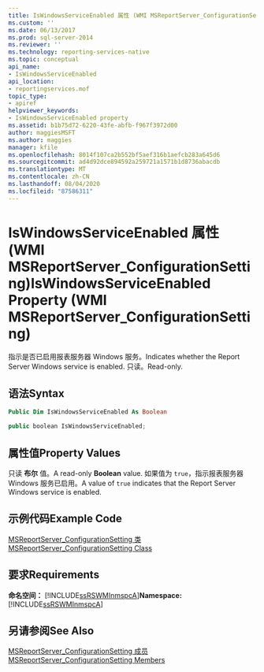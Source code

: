 ```yaml
---
title: IsWindowsServiceEnabled 属性 (WMI MSReportServer_ConfigurationSetting) | Microsoft Docs
ms.custom: ''
ms.date: 06/13/2017
ms.prod: sql-server-2014
ms.reviewer: ''
ms.technology: reporting-services-native
ms.topic: conceptual
api_name:
- IsWindowsServiceEnabled
api_location:
- reportingservices.mof
topic_type:
- apiref
helpviewer_keywords:
- IsWindowsServiceEnabled property
ms.assetid: b1b75d72-6220-43fe-abfb-f967f3972d00
author: maggiesMSFT
ms.author: maggies
manager: kfile
ms.openlocfilehash: 8014f107ca2b552bf5aef316b1aefcb283a645d6
ms.sourcegitcommit: ad4d92dce894592a259721a1571b1d8736abacdb
ms.translationtype: MT
ms.contentlocale: zh-CN
ms.lasthandoff: 08/04/2020
ms.locfileid: "87586311"
---
```

# <a name="iswindowsserviceenabled-property-wmi-msreportserver_configurationsetting"></a><span data-ttu-id="d158a-102">IsWindowsServiceEnabled 属性 (WMI MSReportServer_ConfigurationSetting)</span><span class="sxs-lookup"><span data-stu-id="d158a-102">IsWindowsServiceEnabled Property (WMI MSReportServer_ConfigurationSetting)</span></span>
  <span data-ttu-id="d158a-103">指示是否已启用报表服务器 Windows 服务。</span><span class="sxs-lookup"><span data-stu-id="d158a-103">Indicates whether the Report Server Windows service is enabled.</span></span> <span data-ttu-id="d158a-104">只读。</span><span class="sxs-lookup"><span data-stu-id="d158a-104">Read-only.</span></span>  
  
## <a name="syntax"></a><span data-ttu-id="d158a-105">语法</span><span class="sxs-lookup"><span data-stu-id="d158a-105">Syntax</span></span>  
  
```vb  
Public Dim IsWindowsServiceEnabled As Boolean  
```  
  
```csharp  
public boolean IsWindowsServiceEnabled;  
```  
  
## <a name="property-values"></a><span data-ttu-id="d158a-106">属性值</span><span class="sxs-lookup"><span data-stu-id="d158a-106">Property Values</span></span>  
 <span data-ttu-id="d158a-107">只读 **布尔** 值。</span><span class="sxs-lookup"><span data-stu-id="d158a-107">A read-only **Boolean** value.</span></span> <span data-ttu-id="d158a-108">如果值为 `true`，指示报表服务器 Windows 服务已启用。</span><span class="sxs-lookup"><span data-stu-id="d158a-108">A value of `true` indicates that the Report Server Windows service is enabled.</span></span>  
  
## <a name="example-code"></a><span data-ttu-id="d158a-109">示例代码</span><span class="sxs-lookup"><span data-stu-id="d158a-109">Example Code</span></span>  
 [<span data-ttu-id="d158a-110">MSReportServer_ConfigurationSetting 类</span><span class="sxs-lookup"><span data-stu-id="d158a-110">MSReportServer_ConfigurationSetting Class</span></span>](msreportserver-configurationsetting-class.md)  
  
## <a name="requirements"></a><span data-ttu-id="d158a-111">要求</span><span class="sxs-lookup"><span data-stu-id="d158a-111">Requirements</span></span>  
 <span data-ttu-id="d158a-112">**命名空间：** [!INCLUDE[ssRSWMInmspcA](../../includes/ssrswminmspca-md.md)]</span><span class="sxs-lookup"><span data-stu-id="d158a-112">**Namespace:** [!INCLUDE[ssRSWMInmspcA](../../includes/ssrswminmspca-md.md)]</span></span>  
  
## <a name="see-also"></a><span data-ttu-id="d158a-113">另请参阅</span><span class="sxs-lookup"><span data-stu-id="d158a-113">See Also</span></span>  
 [<span data-ttu-id="d158a-114">MSReportServer_ConfigurationSetting 成员</span><span class="sxs-lookup"><span data-stu-id="d158a-114">MSReportServer_ConfigurationSetting Members</span></span>](msreportserver-configurationsetting-members.md)  
  
  
